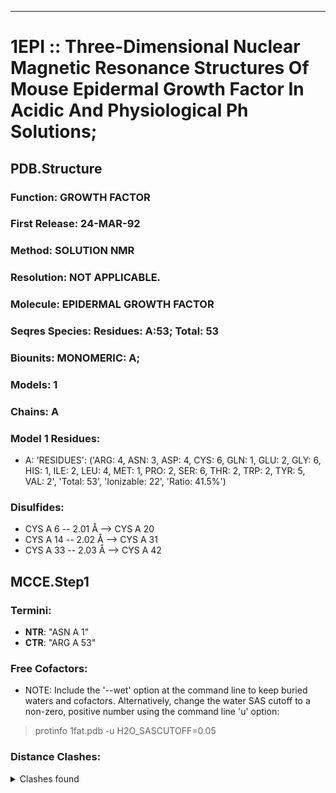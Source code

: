 ---
# 1EPI :: Three-Dimensional Nuclear Magnetic Resonance Structures Of Mouse Epidermal Growth Factor In Acidic And Physiological Ph Solutions;
## PDB.Structure
### Function: GROWTH FACTOR
### First Release: 24-MAR-92
### Method: SOLUTION NMR
### Resolution: NOT APPLICABLE.
### Molecule: EPIDERMAL GROWTH FACTOR
### Seqres Species: Residues: A:53; Total: 53
### Biounits: MONOMERIC: A;
### Models: 1
### Chains: A
### Model 1 Residues:
  - A:
 'RESIDUES': ('ARG: 4, ASN: 3, ASP: 4, CYS: 6, GLN: 1, GLU: 2, GLY: 6, HIS: 1, ILE: 2, LEU: 4, MET: 1, PRO: 2, SER: 6, THR: 2, TRP: 2, TYR: 5, VAL: 2', 'Total: 53', 'Ionizable: 22',
              'Ratio: 41.5%')

### Disulfides:
  - CYS A  6 -- 2.01 Å --> CYS A  20
  - CYS A  14 -- 2.02 Å --> CYS A  31
  - CYS A  33 -- 2.03 Å --> CYS A  42

## MCCE.Step1
### Termini:
 - <strong>NTR</strong>: "ASN A   1"
 - <strong>CTR</strong>: "ARG A  53"

### Free Cofactors:
  - NOTE: Include the '--wet' option at the command line to keep buried waters and cofactors. Alternatively, change the water SAS cutoff to a non-zero, positive number using the command line 'u' option:
  > protinfo 1fat.pdb -u H2O_SASCUTOFF=0.05

### Distance Clashes:
<details><summary>Clashes found</summary>

- d= 1.53: " CA  NTR A   1" to " CB  ASN A   1"

</details>

